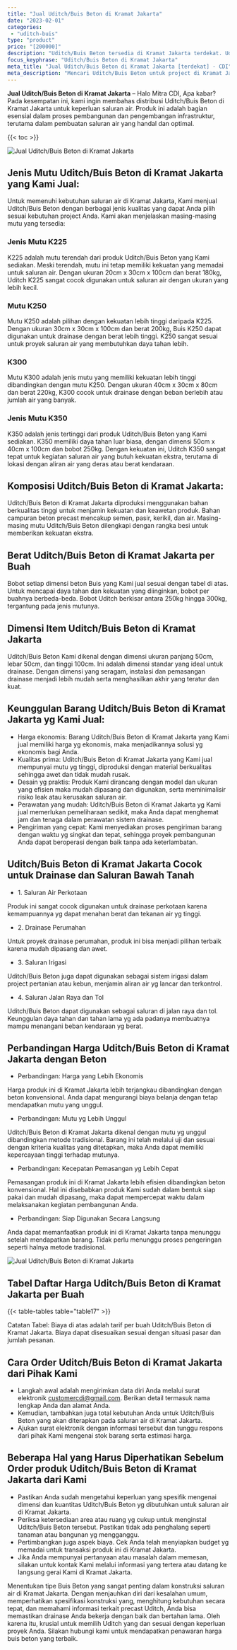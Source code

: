 ```yaml
---
title: "Jual Uditch/Buis Beton di Kramat Jakarta"
date: "2023-02-01"
categories:
 - "uditch-buis"
type: "product"
price: "[200000]"
description: "Uditch/Buis Beton tersedia di Kramat Jakarta terdekat. Uditch/Buis Beton ini umumnya dipakai dalam proyek konstruksi sebagai sistem pembuangan air yang praktis dan berkualitas tinggi. Hubungi kami untuk mendapatkan lebih lanjut."
focus_keyphrase: "Uditch/Buis Beton di Kramat Jakarta"
meta_title: "Jual Uditch/Buis Beton di Kramat Jakarta [terdekat] - CDI"
meta_description: "Mencari Uditch/Buis Beton untuk project di Kramat Jakarta? Kami menawarkan Uditch/Buis Beton berkualitas untuk konstruksi drainase. Dapatkan penawaran terbaik sekarang."
---
```


**Jual Uditch/Buis Beton di Kramat Jakarta** – Halo Mitra CDI, Apa kabar? Pada kesempatan ini, kami ingin membahas distribusi Uditch/Buis Beton di Kramat Jakarta untuk keperluan saluran air. Produk ini adalah bagian esensial dalam proses pembangunan dan pengembangan infrastruktur, terutama dalam pembuatan saluran air yang handal dan optimal.

{{< toc >}}

![Jual Uditch/Buis Beton di Kramat Jakarta](/images/uditch-buis/uditch-beton-11.jpg)

## Jenis Mutu Uditch/Buis Beton di Kramat Jakarta yang Kami Jual:

Untuk memenuhi kebutuhan saluran air di Kramat Jakarta, Kami menjual Uditch/Buis Beton dengan berbagai jenis kualitas yang dapat Anda pilih sesuai kebutuhan project Anda. Kami akan menjelaskan masing-masing mutu yang tersedia:

### Jenis Mutu K225

K225 adalah mutu terendah dari produk Uditch/Buis Beton yang Kami sediakan. Meski terendah, mutu ini tetap memiliki kekuatan yang memadai untuk saluran air. Dengan ukuran 20cm x 30cm x 100cm dan berat 180kg, Uditch K225 sangat cocok digunakan untuk saluran air dengan ukuran yang lebih kecil.

### Mutu K250

Mutu K250 adalah pilihan dengan kekuatan lebih tinggi daripada K225. Dengan ukuran 30cm x 30cm x 100cm dan berat 200kg, Buis K250 dapat digunakan untuk drainase dengan berat lebih tinggi. K250 sangat sesuai untuk proyek saluran air yang membutuhkan daya tahan lebih.

### K300

Mutu K300 adalah jenis mutu yang memiliki kekuatan lebih tinggi dibandingkan dengan mutu K250. Dengan ukuran 40cm x 30cm x 80cm dan berat 220kg, K300 cocok untuk drainase dengan beban berlebih atau jumlah air yang banyak.

### Jenis Mutu K350

K350 adalah jenis tertinggi dari produk Uditch/Buis Beton yang Kami sediakan. K350 memiliki daya tahan luar biasa, dengan dimensi 50cm x 40cm x 100cm dan bobot 250kg. Dengan kekuatan ini, Uditch K350 sangat tepat untuk kegiatan saluran air yang butuh kekuatan ekstra, terutama di lokasi dengan aliran air yang deras atau berat kendaraan.

## Komposisi Uditch/Buis Beton di Kramat Jakarta:

Uditch/Buis Beton di Kramat Jakarta diproduksi menggunakan bahan berkualitas tinggi untuk menjamin kekuatan dan keawetan produk. Bahan campuran beton precast mencakup semen, pasir, kerikil, dan air. Masing-masing mutu Uditch/Buis Beton dilengkapi dengan rangka besi untuk memberikan kekuatan ekstra.

## Berat Uditch/Buis Beton di Kramat Jakarta per Buah

Bobot setiap dimensi beton Buis yang Kami jual sesuai dengan tabel di atas. Untuk mencapai daya tahan dan kekuatan yang diinginkan, bobot per buahnya berbeda-beda. Bobot Uditch berkisar antara 250kg hingga 300kg, tergantung pada jenis mutunya.

## Dimensi Item Uditch/Buis Beton di Kramat Jakarta

Uditch/Buis Beton Kami dikenal dengan dimensi ukuran panjang 50cm, lebar 50cm, dan tinggi 100cm. Ini adalah dimensi standar yang ideal untuk drainase. Dengan dimensi yang seragam, instalasi dan pemasangan drainase menjadi lebih mudah serta menghasilkan akhir yang teratur dan kuat.

## Keunggulan Barang Uditch/Buis Beton di Kramat Jakarta yg Kami Jual:

*   Harga ekonomis: Barang Uditch/Buis Beton di Kramat Jakarta yang Kami jual memiliki harga yg ekonomis, maka menjadikannya solusi yg ekonomis bagi Anda.
*   Kualitas prima: Uditch/Buis Beton di Kramat Jakarta yang Kami jual mempunyai mutu yg tinggi, diproduksi dengan material berkualitas sehingga awet dan tidak mudah rusak.
*   Desain yg praktis: Produk Kami dirancang dengan model dan ukuran yang efisien maka mudah dipasang dan digunakan, serta meminimalisir risiko leak atau kerusakan saluran air.
*   Perawatan yang mudah: Uditch/Buis Beton di Kramat Jakarta yg Kami jual memerlukan pemeliharaan sedikit, maka Anda dapat menghemat jam dan tenaga dalam perawatan sistem drainase.
*   Pengiriman yang cepat: Kami menyediakan proses pengiriman barang dengan waktu yg singkat dan tepat, sehingga proyek pembangunan Anda dapat beroperasi dengan baik tanpa ada keterlambatan.

## Uditch/Buis Beton di Kramat Jakarta Cocok untuk Drainase dan Saluran Bawah Tanah

*   1\. Saluran Air Perkotaan

Produk ini sangat cocok digunakan untuk drainase perkotaan karena kemampuannya yg dapat menahan berat dan tekanan air yg tinggi.
*   2\. Drainase Perumahan

Untuk proyek drainase perumahan, produk ini bisa menjadi pilihan terbaik karena mudah dipasang dan awet.
*   3\. Saluran Irigasi

Uditch/Buis Beton juga dapat digunakan sebagai sistem irigasi dalam project pertanian atau kebun, menjamin aliran air yg lancar dan terkontrol.
*   4\. Saluran Jalan Raya dan Tol

Uditch/Buis Beton dapat digunakan sebagai saluran di jalan raya dan tol. Keunggulan daya tahan dan tahan lama yg ada padanya membuatnya mampu menangani beban kendaraan yg berat.

## Perbandingan Harga Uditch/Buis Beton di Kramat Jakarta dengan Beton

*   Perbandingan: Harga yang Lebih Ekonomis

Harga produk ini di Kramat Jakarta lebih terjangkau dibandingkan dengan beton konvensional. Anda dapat mengurangi biaya belanja dengan tetap mendapatkan mutu yang unggul.
*   Perbandingan: Mutu yg Lebih Unggul

Uditch/Buis Beton di Kramat Jakarta dikenal dengan mutu yg unggul dibandingkan metode tradisional. Barang ini telah melalui uji dan sesuai dengan kriteria kualitas yang ditetapkan, maka Anda dapat memiliki kepercayaan tinggi terhadap mutunya.
*   Perbandingan: Kecepatan Pemasangan yg Lebih Cepat

Pemasangan produk ini di Kramat Jakarta lebih efisien dibandingkan beton konvensional. Hal ini disebabkan produk Kami sudah dalam bentuk siap pakai dan mudah dipasang, maka dapat mempercepat waktu dalam melaksanakan kegiatan pembangunan Anda.
*   Perbandingan: Siap Digunakan Secara Langsung

Anda dapat memanfaatkan produk ini di Kramat Jakarta tanpa menunggu setelah mendapatkan barang. Tidak perlu menunggu proses pengeringan seperti halnya metode tradisional.

![Jual Uditch/Buis Beton di Kramat Jakarta](/images/uditch-buis/buis-beton-14.jpg)

## Tabel Daftar Harga Uditch/Buis Beton di Kramat Jakarta per Buah

{{< table-tables table="table17" >}}

Catatan Tabel: Biaya di atas adalah tarif per buah Uditch/Buis Beton di Kramat Jakarta. Biaya dapat disesuaikan sesuai dengan situasi pasar dan jumlah pesanan.

## Cara Order Uditch/Buis Beton di Kramat Jakarta dari Pihak Kami

*   Langkah awal adalah mengirimkan data diri Anda melalui surat elektronik customercdi@gmail.com. Berikan detail termasuk nama lengkap Anda dan alamat Anda.
*   Kemudian, tambahkan juga total kebutuhan Anda untuk Uditch/Buis Beton yang akan diterapkan pada saluran air di Kramat Jakarta.
*   Ajukan surat elektronik dengan informasi tersebut dan tunggu respons dari pihak Kami mengenai stok barang serta estimasi harga.

## Beberapa Hal yang Harus Diperhatikan Sebelum Order produk Uditch/Buis Beton di Kramat Jakarta dari Kami

*   Pastikan Anda sudah mengetahui keperluan yang spesifik mengenai dimensi dan kuantitas Uditch/Buis Beton yg dibutuhkan untuk saluran air di Kramat Jakarta.
*   Periksa ketersediaan area atau ruang yg cukup untuk menginstal Uditch/Buis Beton tersebut. Pastikan tidak ada penghalang seperti tanaman atau bangunan yg mengganggu.
*   Pertimbangkan juga aspek biaya. Cek Anda telah menyiapkan budget yg memadai untuk transaksi produk ini di Kramat Jakarta.
*   Jika Anda mempunyai pertanyaan atau masalah dalam memesan, silakan untuk kontak Kami melalui informasi yang tertera atau datang ke langsung gerai Kami di Kramat Jakarta.

Menentukan tipe Buis Beton yang sangat penting dalam konstruksi saluran air di Kramat Jakarta. Dengan menjauhkan diri dari kesalahan umum, memperhatikan spesifikasi konstruksi yang, menghitung kebutuhan secara tepat, dan memahami informasi terkait precast Uditch, Anda bisa memastikan drainase Anda bekerja dengan baik dan bertahan lama. Oleh karena itu, krusial untuk memilih Uditch yang dan sesuai dengan keperluan proyek Anda. Silakan hubungi kami untuk mendapatkan penawaran harga buis beton yang terbaik.